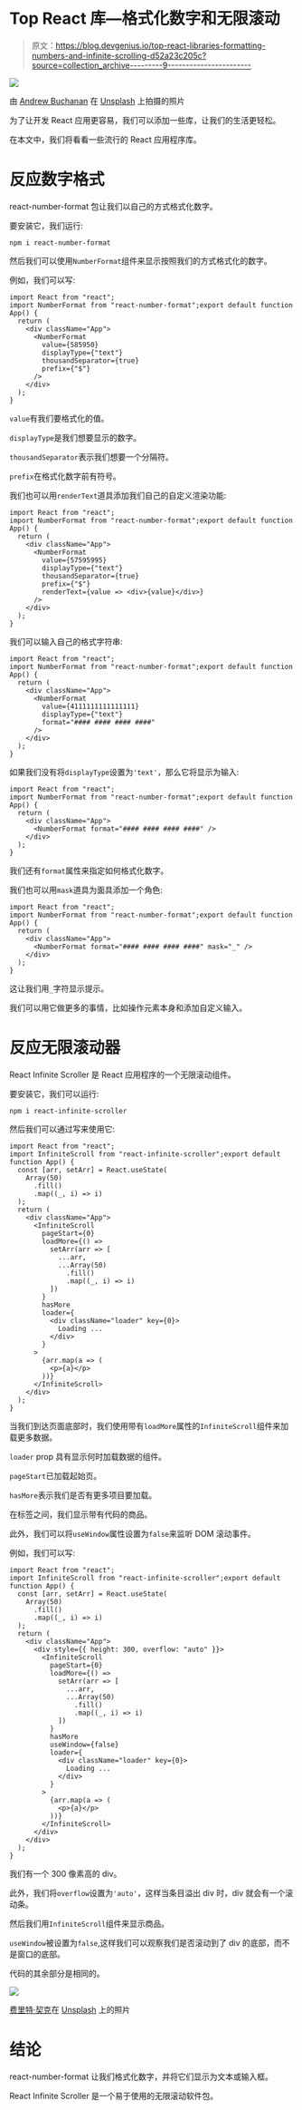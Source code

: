 # Top React 库—格式化数字和无限滚动

> 原文：<https://blog.devgenius.io/top-react-libraries-formatting-numbers-and-infinite-scrolling-d52a23c205c?source=collection_archive---------9----------------------->

![](img/144d690c20d215ae4f06073e846f2403.png)

由 [Andrew Buchanan](https://unsplash.com/@photoart2018?utm_source=medium&utm_medium=referral) 在 [Unsplash](https://unsplash.com?utm_source=medium&utm_medium=referral) 上拍摄的照片

为了让开发 React 应用更容易，我们可以添加一些库，让我们的生活更轻松。

在本文中，我们将看看一些流行的 React 应用程序库。

# 反应数字格式

react-number-format 包让我们以自己的方式格式化数字。

要安装它，我们运行:

```
npm i react-number-format
```

然后我们可以使用`NumberFormat`组件来显示按照我们的方式格式化的数字。

例如，我们可以写:

```
import React from "react";
import NumberFormat from "react-number-format";export default function App() {
  return (
    <div className="App">
      <NumberFormat
        value={585950}
        displayType={"text"}
        thousandSeparator={true}
        prefix={"$"}
      />
    </div>
  );
}
```

`value`有我们要格式化的值。

`displayType`是我们想要显示的数字。

`thousandSeparator`表示我们想要一个分隔符。

`prefix`在格式化数字前有符号。

我们也可以用`renderText`道具添加我们自己的自定义渲染功能:

```
import React from "react";
import NumberFormat from "react-number-format";export default function App() {
  return (
    <div className="App">
      <NumberFormat
        value={57595995}
        displayType={"text"}
        thousandSeparator={true}
        prefix={"$"}
        renderText={value => <div>{value}</div>}
      />
    </div>
  );
}
```

我们可以输入自己的格式字符串:

```
import React from "react";
import NumberFormat from "react-number-format";export default function App() {
  return (
    <div className="App">
      <NumberFormat
        value={4111111111111111}
        displayType={"text"}
        format="#### #### #### ####"
      />
    </div>
  );
}
```

如果我们没有将`displayType`设置为`'text'`，那么它将显示为输入:

```
import React from "react";
import NumberFormat from "react-number-format";export default function App() {
  return (
    <div className="App">
      <NumberFormat format="#### #### #### ####" />
    </div>
  );
}
```

我们还有`format`属性来指定如何格式化数字。

我们也可以用`mask`道具为面具添加一个角色:

```
import React from "react";
import NumberFormat from "react-number-format";export default function App() {
  return (
    <div className="App">
      <NumberFormat format="#### #### #### ####" mask="_" />
    </div>
  );
}
```

这让我们用`_`字符显示提示。

我们可以用它做更多的事情，比如操作元素本身和添加自定义输入。

# 反应无限滚动器

React Infinite Scroller 是 React 应用程序的一个无限滚动组件。

要安装它，我们可以运行:

```
npm i react-infinite-scroller
```

然后我们可以通过写来使用它:

```
import React from "react";
import InfiniteScroll from "react-infinite-scroller";export default function App() {
  const [arr, setArr] = React.useState(
    Array(50)
      .fill()
      .map((_, i) => i)
  );
  return (
    <div className="App">
      <InfiniteScroll
        pageStart={0}
        loadMore={() =>
          setArr(arr => [
            ...arr,
            ...Array(50)
              .fill()
              .map((_, i) => i)
          ])
        }
        hasMore
        loader={
          <div className="loader" key={0}>
            Loading ...
          </div>
        }
      >
        {arr.map(a => (
          <p>{a}</p>
        ))}
      </InfiniteScroll>
    </div>
  );
}
```

当我们到达页面底部时，我们使用带有`loadMore`属性的`InfiniteScroll`组件来加载更多数据。

`loader` prop 具有显示何时加载数据的组件。

`pageStart`已加载起始页。

`hasMore`表示我们是否有更多项目要加载。

在标签之间，我们显示带有代码的商品。

此外，我们可以将`useWindow`属性设置为`false`来监听 DOM 滚动事件。

例如，我们可以写:

```
import React from "react";
import InfiniteScroll from "react-infinite-scroller";export default function App() {
  const [arr, setArr] = React.useState(
    Array(50)
      .fill()
      .map((_, i) => i)
  );
  return (
    <div className="App">
      <div style={{ height: 300, overflow: "auto" }}>
        <InfiniteScroll
          pageStart={0}
          loadMore={() =>
            setArr(arr => [
              ...arr,
              ...Array(50)
                .fill()
                .map((_, i) => i)
            ])
          }
          hasMore
          useWindow={false}
          loader={
            <div className="loader" key={0}>
              Loading ...
            </div>
          }
        >
          {arr.map(a => (
            <p>{a}</p>
          ))}
        </InfiniteScroll>
      </div>
    </div>
  );
}
```

我们有一个 300 像素高的 div。

此外，我们将`overflow`设置为`'auto'`，这样当条目溢出 div 时，div 就会有一个滚动条。

然后我们用`InfiniteScroll`组件来显示商品。

`useWindow`被设置为`false`,这样我们可以观察我们是否滚动到了 div 的底部，而不是窗口的底部。

代码的其余部分是相同的。

![](img/b5f9cbf8b181572175db73054eff2dce.png)

[费里特·契克](https://unsplash.com/@ferrit?utm_source=medium&utm_medium=referral)在 [Unsplash](https://unsplash.com?utm_source=medium&utm_medium=referral) 上的照片

# 结论

react-number-format 让我们格式化数字，并将它们显示为文本或输入框。

React Infinite Scroller 是一个易于使用的无限滚动软件包。